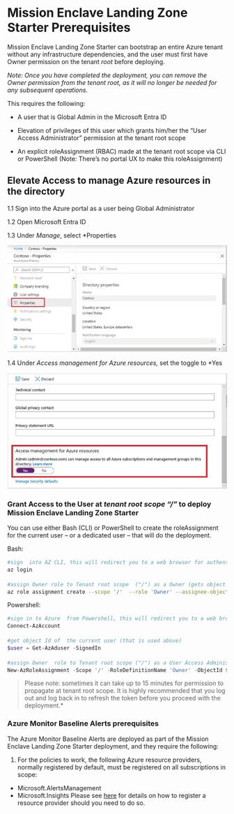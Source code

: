 # Mission Enclave Landing Zone Starter Prerequisites

Mission Enclave Landing Zone Starter can bootstrap an entire Azure tenant without any infrastructure dependencies, and the user must first have Owner permission on the tenant *root* before deploying.

*Note: Once you have completed the deployment, you can remove the Owner permission from the tenant root, as it will no longer be needed for any subsequent operations.*

This requires the following:

* A user that is Global Admin in the Microsoft Entra ID

* Elevation of privileges of this user which grants him/her the “User Access Administrator” permission at the tenant root scope

* An explicit roleAssignment (RBAC) made at the tenant root scope via CLI or PowerShell (Note: There’s no portal UX to make this roleAssignment)

## Elevate Access to manage Azure resources in the directory

1.1  Sign into the Azure portal as a user being Global Administrator

1.2  Open Microsoft Entra ID

1.3  Under *Manage*, select *Properties

![Graphical user interface, text, application, Teams  Description automatically generated](../img/clip_image006.jpg)

1.4  Under *Access management for Azure resources,* set the toggle to *Yes

![Graphical user interface, text, application, email  Description automatically generated](../img/clip_image008.jpg)

### Grant Access to the User at *tenant root scope “/”* to deploy Mission Enclave Landing Zone Starter

You can use either Bash (CLI) or PowerShell to create the roleAssignment for the current user – or a dedicated user – that will do the deployment.

Bash:

```bash
#sign  into AZ CLI, this will redirect you to a web browser for authentication, if required
az login

#assign Owner role to Tenant root scope  ("/") as a Owner (gets object Id of the current user (az login))
az role assignment create --scope '/'  --role 'Owner' --assignee-object-id $(az ad signed-in-user show --query id --output tsv)
```

Powershell:

```powershell
#sign in to Azure  from Powershell, this will redirect you to a web browser for authentication, if required
Connect-AzAccount

#get object Id of  the current user (that is used above)
$user = Get-AzAduser -SignedIn

#assign Owner  role to Tenant root scope ("/") as a User Access Administrator
New-AzRoleAssignment -Scope '/' -RoleDefinitionName 'Owner' -ObjectId $user.Id
```

> Please note: sometimes it can take up to 15 minutes for permission to propagate at tenant root scope. It is highly recommended that you log out and log back in to refresh the token before you proceed with the deployment.*

### Azure Monitor Baseline Alerts prerequisites

The Azure Monitor Baseline Alerts are deployed as part of the Mission Enclave Landing Zone Starter deployment, and they require the following:

1. For the policies to work, the following Azure resource providers, normally registered by default, must be registered on all subscriptions in scope:
  - Microsoft.AlertsManagement
  - Microsoft.Insights
Please see [here](https://learn.microsoft.com/en-us/azure/azure-resource-manager/management/resource-providers-and-types#register-resource-provider) for details on how to register a resource provider should you need to do so.
